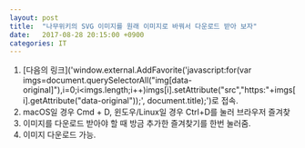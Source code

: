 ```yaml
---
layout: post
title:  "나무위키의 SVG 이미지를 원래 이미지로 바꿔서 다운로드 받아 보자"
date:   2017-08-28 20:15:00 +0900
categories: IT
---
```


1. [다음의 링크]('window.external.AddFavorite('javascript:for(var imgs=document.querySelectorAll("img[data-original]"),i=0;i<imgs.length;i++)imgs[i].setAttribute("src","https:"+imgs[i].getAttribute("data-original"));', document.title);')로 접속.
2. macOS일 경우 Cmd + D, 윈도우/Linux일 경우 Ctrl+D를 눌러 브라우저 즐겨찾
2. 이미지를 다운로드 받아야 할 때 방금 추가한 즐겨찾기를 한번 눌러줌.
3. 이미지 다운로드 가능.